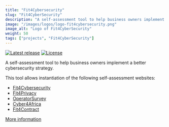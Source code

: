 ```yaml
---
title: "Fit4Cybersecurity"
slug: "Fit4CyberSecurity"
description: "A self-assessment tool to help business owners implement a better cybersecurity strategy."
image: "/images/logos/logo-fit4cybersecurity.png"
image_alt: "Logo of Fit4CyberSecurity"
weight: 50
tags: ["projects", "Fit4CyberSecurity"]
---
```


[![Latest release](https://img.shields.io/github/release/NC3-LU/Fit4Cybersecurity.svg?style=flat-square)](https://github.com/NC3-LU/Fit4Cybersecurity/releases/latest)
[![License](https://img.shields.io/github/license/NC3-LU/Fit4Cybersecurity.svg?style=flat-square)](https://www.gnu.org/licenses/agpl-3.0.html)

A self-assessment tool to help business owners implement a
better cybersecurity strategy.

This tool allows instantiation of the following self-assessment websites:

- [Fit4Cybersecurity](https://fit4cybersecurity.cases.lu)
- [Fit4Privacy](https://fit4privacy.cases.lu)
- [OperatorSurvey](https://operatorsurvey.cases.lu)
- [Cyber4Africa](https://start.cyber4africa.org)
- [Fit4Contract](https://contract.cases.lu)


[More information](https://github.com/NC3-LU/Fit4Cybersecurity)
